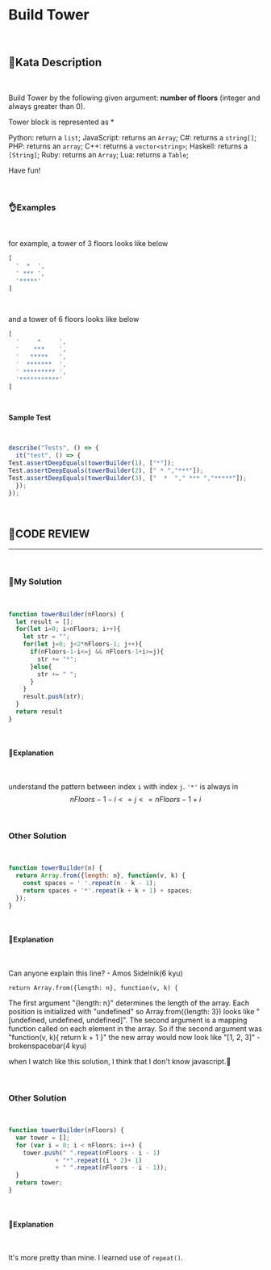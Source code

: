 # Build Tower

<br/>

## **🤺Kata Description**

<br/>

Build Tower by the following given argument:
**number of floors** (integer and always greater than 0).

Tower block is represented as *

Python: return a `list`;
JavaScript: returns an `Array`;
C#: returns a `string[]`;
PHP: returns an `array`;
C++: returns a `vector<string>`;
Haskell: returns a `[String]`;
Ruby: returns an `Array`;
Lua: returns a `Table`;

Have fun!

<br/>

### **👌Examples**

<br/>

for example, a tower of 3 floors looks like below
```javascript
[
  '  *  ', 
  ' *** ', 
  '*****'
]
```

<br/>

and a tower of 6 floors looks like below
```javascript
[
  '     *     ', 
  '    ***    ', 
  '   *****   ', 
  '  *******  ', 
  ' ********* ', 
  '***********'
]
```
<br/>

**Sample Test**

<br/>

```javascript
describe("Tests", () => {
  it("test", () => {
Test.assertDeepEquals(towerBuilder(1), ["*"]);
Test.assertDeepEquals(towerBuilder(2), [" * ","***"]);
Test.assertDeepEquals(towerBuilder(3), ["  *  "," *** ","*****"]);
  });
});

```

<br/>

## **🧐CODE REVIEW**
***

<br/>

### **🧾My Solution**

<br/>

```javascript
function towerBuilder(nFloors) {
  let result = [];
  for(let i=0; i<nFloors; i++){
    let str = "";
    for(let j=0; j<2*nFloors-1; j++){
      if(nFloors-1-i<=j && nFloors-1+i>=j){
        str += "*";
      }else{
        str += " ";
      }
    }
    result.push(str);
  }
  return result
}
```

<br/>

#### **📝Explanation**

<br/>

understand the pattern between index `i` with index `j`.
`'*'` is always in  $$nFloors-1-i <= j <=nFloors-1+i$$

<br/>

### **Other Solution**

<br/>

```javascript
function towerBuilder(n) {
  return Array.from({length: n}, function(v, k) {
    const spaces = ' '.repeat(n - k - 1);
    return spaces + '*'.repeat(k + k + 1) + spaces;
  });
}
```

<br/>

#### **📝Explanation**

<br/>


Can anyone explain this line? - Amos Sidelnik(6 kyu)

`return Array.from({length: n}, function(v, k) {`

The first argument "{length: n}" determines the length of the array. Each position is initialized with "undefined" so Array.from({length: 3}) looks like "[undefined, undefined, undefined]". The second argument is a mapping function called on each element in the array. So if the second argument was "function(v, k){ return k + 1 }" the new array would now look like "[1, 2, 3]" - brokenspacebar(4 kyu)

when I watch like this solution, I think that I don't know javascript.🤯

<br/>

### **Other Solution**

<br/>

```javascript
function towerBuilder(nFloors) {
  var tower = [];
  for (var i = 0; i < nFloors; i++) {
    tower.push(" ".repeat(nFloors - i - 1)
             + "*".repeat((i * 2)+ 1)
             + " ".repeat(nFloors - i - 1));
  }
  return tower;
}
```

<br/>

#### **📝Explanation**

<br/>

It's more pretty than mine. I learned use of `repeat()`.

<br/>
